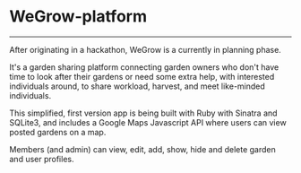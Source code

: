 # WeGrow-platform
______________________________

After originating in a hackathon, WeGrow is a currently in planning phase.

It's a garden sharing platform connecting garden owners who don't have time to look after their gardens or need some extra help, with interested individuals around, to share workload, harvest, and meet like-minded individuals.

This simplified, first version app is being built with Ruby with Sinatra and SQLite3, and includes a Google Maps Javascript API where users can view posted gardens on a map.

Members (and admin) can view, edit, add, show, hide and delete garden and user profiles.